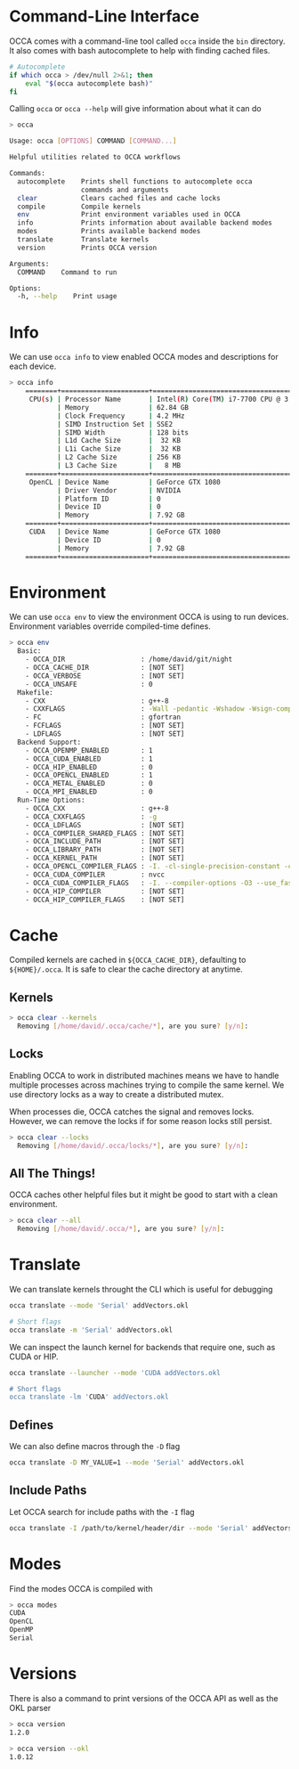 # Command-Line Interface

OCCA comes with a command-line tool called `occa` inside the `bin` directory.
It also comes with bash autocomplete to help with finding cached files.

```bash
# Autocomplete
if which occa > /dev/null 2>&1; then
    eval "$(occa autocomplete bash)"
fi
```

Calling `occa` or `occa --help` will give information about what it can do

```bash
> occa

Usage: occa [OPTIONS] COMMAND [COMMAND...]

Helpful utilities related to OCCA workflows

Commands:
  autocomplete    Prints shell functions to autocomplete occa
                  commands and arguments
  clear           Clears cached files and cache locks
  compile         Compile kernels
  env             Print environment variables used in OCCA
  info            Prints information about available backend modes
  modes           Prints available backend modes
  translate       Translate kernels
  version         Prints OCCA version

Arguments:
  COMMAND    Command to run

Options:
  -h, --help    Print usage
```

# Info

We can use `occa info` to view enabled OCCA modes and descriptions for each device.

```bash
> occa info
    ========+======================+=========================================
     CPU(s) | Processor Name       | Intel(R) Core(TM) i7-7700 CPU @ 3.60GHz
            | Memory               | 62.84 GB
            | Clock Frequency      | 4.2 MHz
            | SIMD Instruction Set | SSE2
            | SIMD Width           | 128 bits
            | L1d Cache Size       |  32 KB
            | L1i Cache Size       |  32 KB
            | L2 Cache Size        | 256 KB
            | L3 Cache Size        |   8 MB
    ========+======================+=========================================
     OpenCL | Device Name          | GeForce GTX 1080
            | Driver Vendor        | NVIDIA
            | Platform ID          | 0
            | Device ID            | 0
            | Memory               | 7.92 GB
    ========+======================+=========================================
     CUDA   | Device Name          | GeForce GTX 1080
            | Device ID            | 0
            | Memory               | 7.92 GB
    ========+======================+=========================================
```

# Environment

We can use `occa env` to view the environment OCCA is using to run devices.
Environment variables override compiled-time defines.

```bash
> occa env
  Basic:
    - OCCA_DIR                   : /home/david/git/night
    - OCCA_CACHE_DIR             : [NOT SET]
    - OCCA_VERBOSE               : [NOT SET]
    - OCCA_UNSAFE                : 0
  Makefile:
    - CXX                        : g++-8
    - CXXFLAGS                   : -Wall -pedantic -Wshadow -Wsign-compare -Wuninitialized -Wtype-limits -Wignored-qualifiers -Wempty-body -Wextra -Wno-unused-parameter -Wmaybe-uninitialized -Werror -Werror=sign-compare -Werror=float-equal -g
    - FC                         : gfortran
    - FCFLAGS                    : [NOT SET]
    - LDFLAGS                    : [NOT SET]
  Backend Support:
    - OCCA_OPENMP_ENABLED        : 1
    - OCCA_CUDA_ENABLED          : 1
    - OCCA_HIP_ENABLED           : 0
    - OCCA_OPENCL_ENABLED        : 1
    - OCCA_METAL_ENABLED         : 0
    - OCCA_MPI_ENABLED           : 0
  Run-Time Options:
    - OCCA_CXX                   : g++-8
    - OCCA_CXXFLAGS              : -g
    - OCCA_LDFLAGS               : [NOT SET]
    - OCCA_COMPILER_SHARED_FLAGS : [NOT SET]
    - OCCA_INCLUDE_PATH          : [NOT SET]
    - OCCA_LIBRARY_PATH          : [NOT SET]
    - OCCA_KERNEL_PATH           : [NOT SET]
    - OCCA_OPENCL_COMPILER_FLAGS : -I. -cl-single-precision-constant -cl-denorms-are-zero -cl-single-precision-constant -cl-fast-relaxed-math -cl-finite-math-only -cl-mad-enable -cl-no-signed-zeros
    - OCCA_CUDA_COMPILER         : nvcc
    - OCCA_CUDA_COMPILER_FLAGS   : -I. --compiler-options -O3 --use_fast_math
    - OCCA_HIP_COMPILER          : [NOT SET]
    - OCCA_HIP_COMPILER_FLAGS    : [NOT SET]

```

# Cache

Compiled kernels are cached in `${OCCA_CACHE_DIR}`, defaulting to `${HOME}/.occa`.
It is safe to clear the cache directory at anytime.

## Kernels

```bash
> occa clear --kernels
  Removing [/home/david/.occa/cache/*], are you sure? [y/n]:
```

## Locks

Enabling OCCA to work in distributed machines means we have to handle multiple processes across machines trying to compile the same kernel.
We use directory locks as a way to create a distributed mutex.

When processes die, OCCA catches the signal and removes locks.
However, we can remove the locks if for some reason locks still persist.

```bash
> occa clear --locks
  Removing [/home/david/.occa/locks/*], are you sure? [y/n]:
```

## All The Things!

OCCA caches other helpful files but it might be good to start with a clean environment.

```bash
> occa clear --all
  Removing [/home/david/.occa/*], are you sure? [y/n]:
```

# Translate

We can translate kernels throught the CLI which is useful for debugging

```bash
occa translate --mode 'Serial' addVectors.okl

# Short flags
occa translate -m 'Serial' addVectors.okl
```

We can inspect the launch kernel for backends that require one, such as CUDA or HIP.

```bash
occa translate --launcher --mode 'CUDA addVectors.okl

# Short flags
occa translate -lm 'CUDA' addVectors.okl
```

## Defines

We can also define macros through the `-D` flag

```bash
occa translate -D MY_VALUE=1 --mode 'Serial' addVectors.okl
```

## Include Paths

Let OCCA search for include paths with the `-I` flag

```bash
occa translate -I /path/to/kernel/header/dir --mode 'Serial' addVectors.okl
```

# Modes

Find the modes OCCA is compiled with

```bash
> occa modes
CUDA
OpenCL
OpenMP
Serial
```

# Versions

There is also a command to print versions of the OCCA API as well as the OKL parser

```bash
> occa version
1.2.0
```

```bash
> occa version --okl
1.0.12
```
